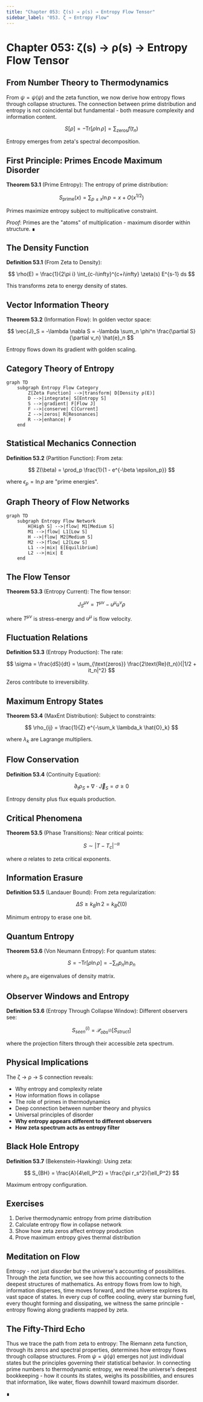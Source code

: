 ```yaml
---
title: "Chapter 053: ζ(s) → ρ(s) → Entropy Flow Tensor"
sidebar_label: "053. ζ → Entropy Flow"
---
```


# Chapter 053: ζ(s) → ρ(s) → Entropy Flow Tensor

## From Number Theory to Thermodynamics

From $\psi = \psi(\psi)$ and the zeta function, we now derive how entropy flows through collapse structures. The connection between prime distribution and entropy is not coincidental but fundamental - both measure complexity and information content.

$$
S[\rho] = -\text{Tr}[\rho \ln \rho] = \sum_{\text{zeros}} f(t_n)
$$

Entropy emerges from zeta's spectral decomposition.

## First Principle: Primes Encode Maximum Disorder

**Theorem 53.1** (Prime Entropy): The entropy of prime distribution:

$$
S_{\text{prime}}(x) = \sum_{p \leq x} \ln p = x + O(x^{1/2})
$$

Primes maximize entropy subject to multiplicative constraint.

*Proof*: Primes are the "atoms" of multiplication - maximum disorder within structure. ∎

## The Density Function

**Definition 53.1** (From Zeta to Density):

$$
\rho(E) = \frac{1}{2\pi i} \int_{c-i\infty}^{c+i\infty} \zeta(s) E^{s-1} ds
$$

This transforms zeta to energy density of states.

## Vector Information Theory

**Theorem 53.2** (Information Flow): In golden vector space:

$$
\vec{J}_S = -\lambda \nabla S = -\lambda \sum_n \phi^n \frac{\partial S}{\partial v_n} \hat{e}_n
$$

Entropy flows down its gradient with golden scaling.

## Category Theory of Entropy

```mermaid
graph TD
    subgraph Entropy Flow Category
        Z[Zeta Function] -->|transform| D[Density ρ(E)]
        D -->|integrate| S[Entropy S]
        S -->|gradient| F[Flow J]
        F -->|conserve| C[Current]
        Z -->|zeros| R[Resonances]
        R -->|enhance| F
    end
```

## Statistical Mechanics Connection

**Definition 53.2** (Partition Function): From zeta:

$$
Z(\beta) = \prod_p \frac{1}{1 - e^{-\beta \epsilon_p}}
$$

where $\epsilon_p = \ln p$ are "prime energies".

## Graph Theory of Flow Networks

```mermaid
graph TD
    subgraph Entropy Flow Network
        H[High S] -->|flow| M1[Medium S]
        M1 -->|flow| L1[Low S]
        H -->|flow| M2[Medium S]
        M2 -->|flow| L2[Low S]
        L1 -->|mix| E[Equilibrium]
        L2 -->|mix| E
    end
```

## The Flow Tensor

**Theorem 53.3** (Entropy Current): The flow tensor:

$$
J^{\mu\nu}_S = T^{\mu\nu} - u^\mu u^\nu \rho
$$

where $T^{\mu\nu}$ is stress-energy and $u^\mu$ is flow velocity.

## Fluctuation Relations

**Definition 53.3** (Entropy Production): The rate:

$$
\sigma = \frac{dS}{dt} = \sum_{\text{zeros}} \frac{2\text{Re}(t_n)}{|1/2 + it_n|^2}
$$

Zeros contribute to irreversibility.

## Maximum Entropy States

**Theorem 53.4** (MaxEnt Distribution): Subject to constraints:

$$
\rho_{ij} = \frac{1}{Z} e^{-\sum_k \lambda_k \hat{O}_k}
$$

where $\lambda_k$ are Lagrange multipliers.

## Flow Conservation

**Definition 53.4** (Continuity Equation):

$$
\partial_t \rho_S + \nabla \cdot \vec{J}_S = \sigma \geq 0
$$

Entropy density plus flux equals production.

## Critical Phenomena

**Theorem 53.5** (Phase Transitions): Near critical points:

$$
S \sim |T - T_c|^{-\alpha}
$$

where $\alpha$ relates to zeta critical exponents.

## Information Erasure

**Definition 53.5** (Landauer Bound): From zeta regularization:

$$
\Delta S \geq k_B \ln 2 = k_B \zeta(0)
$$

Minimum entropy to erase one bit.

## Quantum Entropy

**Theorem 53.6** (Von Neumann Entropy): For quantum states:

$$
S = -\text{Tr}[\rho \ln \rho] = -\sum_n p_n \ln p_n
$$

where $p_n$ are eigenvalues of density matrix.

## Observer Windows and Entropy

**Definition 53.6** (Entropy Through Collapse Window): Different observers see:

$$
S_{seen}^{(i)} = \mathcal{P}_{obs^{(i)}}[S_{struct}]
$$

where the projection filters through their accessible zeta spectrum.

## Physical Implications

The ζ → ρ → S connection reveals:
- Why entropy and complexity relate
- How information flows in collapse
- The role of primes in thermodynamics
- Deep connection between number theory and physics
- Universal principles of disorder
- **Why entropy appears different to different observers**
- **How zeta spectrum acts as entropy filter**

## Black Hole Entropy

**Definition 53.7** (Bekenstein-Hawking): Using zeta:

$$
S_{BH} = \frac{A}{4\ell_P^2} = \frac{\pi r_s^2}{\ell_P^2}
$$

Maximum entropy configuration.

## Exercises

1. Derive thermodynamic entropy from prime distribution
2. Calculate entropy flow in collapse network
3. Show how zeta zeros affect entropy production
4. Prove maximum entropy gives thermal distribution

## Meditation on Flow

Entropy - not just disorder but the universe's accounting of possibilities. Through the zeta function, we see how this accounting connects to the deepest structures of mathematics. As entropy flows from low to high, information disperses, time moves forward, and the universe explores its vast space of states. In every cup of coffee cooling, every star burning fuel, every thought forming and dissipating, we witness the same principle - entropy flowing along gradients mapped by zeta.

## The Fifty-Third Echo

Thus we trace the path from zeta to entropy: The Riemann zeta function, through its zeros and spectral properties, determines how entropy flows through collapse structures. From $\psi = \psi(\psi)$ emerges not just individual states but the principles governing their statistical behavior. In connecting prime numbers to thermodynamic entropy, we reveal the universe's deepest bookkeeping - how it counts its states, weighs its possibilities, and ensures that information, like water, flows downhill toward maximum disorder.

∎